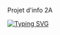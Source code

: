 Projet d'info 2A

[![Typing SVG](https://readme-typing-svg.demolab.com?font=Fira+Code&weight=500&size=30&pause=1000&color=F75A24&background=F0FFFE00&center=true&vCenter=true&width=435&lines=On+va+tout+baiser;(une+deuxieme+fois)+%F0%9F%A5%B3;SUUUUUUUUUUUUUUUUUU+%F0%9F%93%A2%E2%80%BC%EF%B8%8F%E2%80%BC%EF%B8%8F)](https://git.io/typing-svg)
